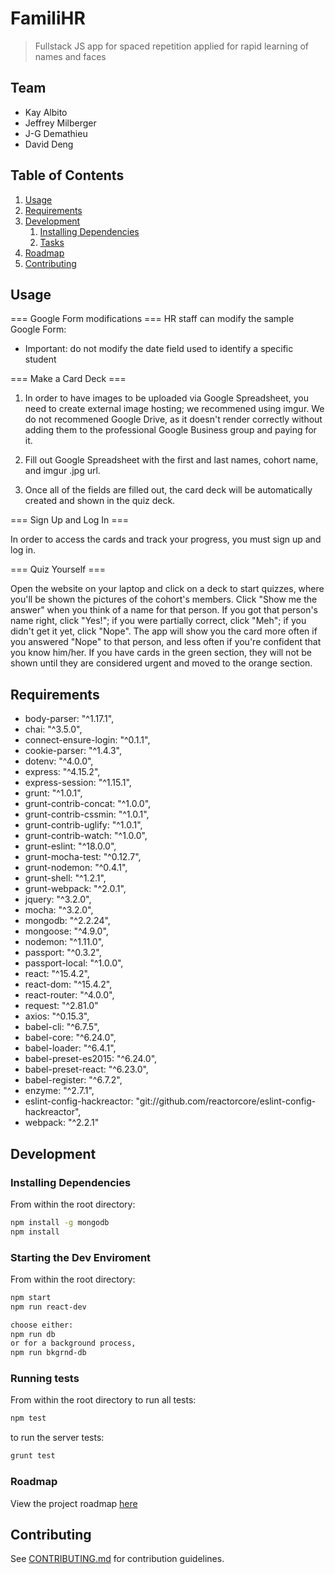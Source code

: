 # FamiliHR

> Fullstack JS app for spaced repetition applied for rapid learning of names and faces

## Team

  - Kay Albito
  - Jeffrey Milberger
  - J-G Demathieu
  - David Deng

## Table of Contents

1. [Usage](#usage)
1. [Requirements](#requirements)
1. [Development](#development)
    1. [Installing Dependencies](#installing-dependencies)
    1. [Tasks](#tasks)
1. [Roadmap](#roadmap)
1. [Contributing](#contributing)

## Usage

=== Google Form modifications ===
HR staff can modify the sample Google Form:
* Important: do not modify the date field used to identify a specific student


=== Make a Card Deck ===

1. In order to have images to be uploaded via Google Spreadsheet, you need to create external image hosting; we recommened using imgur. We do not recommened Google Drive, as it doesn't render correctly without adding them to the professional Google Business group and paying for it. 

2. Fill out Google Spreadsheet with the first and last names, cohort name, and imgur .jpg url. 

3. Once all of the fields are filled out, the card deck will be automatically created and shown in the quiz deck. 


=== Sign Up and Log In ===

In order to access the cards and track your progress, you must sign up and log in. 


=== Quiz Yourself ===

Open the website on your laptop and click on a deck to start quizzes, where you'll be shown the pictures of the cohort's members. Click "Show me the answer" when you think of a name for that person. If you got that person's name right, click "Yes!"; if you were partially correct, click "Meh"; if you didn't get it yet, click "Nope". The app will show you the card more often if you answered "Nope" to that person, and less often if you're confident that you know him/her. If you have cards in the green section, they will not be shown until they are considered urgent and moved to the orange section.


## Requirements

- body-parser: "^1.17.1",
- chai: "^3.5.0",
- connect-ensure-login: "^0.1.1",
- cookie-parser: "^1.4.3",
- dotenv: "^4.0.0",
- express: "^4.15.2",
- express-session: "^1.15.1",
- grunt: "^1.0.1",
- grunt-contrib-concat: "^1.0.0",
- grunt-contrib-cssmin: "^1.0.1",
- grunt-contrib-uglify: "^1.0.1",
- grunt-contrib-watch: "^1.0.0",
- grunt-eslint: "^18.0.0",
- grunt-mocha-test: "^0.12.7",
- grunt-nodemon: "^0.4.1",
- grunt-shell: "^1.2.1",
- grunt-webpack: "^2.0.1",
- jquery: "^3.2.0",
- mocha: "^3.2.0",
- mongodb: "^2.2.24",
- mongoose: "^4.9.0",
- nodemon: "^1.11.0",
- passport: "^0.3.2",
- passport-local: "^1.0.0",
- react: "^15.4.2",
- react-dom: "^15.4.2",
- react-router: "^4.0.0",
- request: "^2.81.0"
- axios: "^0.15.3",
- babel-cli: "^6.7.5",
- babel-core: "^6.24.0",
- babel-loader: "^6.4.1",
- babel-preset-es2015: "^6.24.0",
- babel-preset-react: "^6.23.0",
- babel-register: "^6.7.2",
- enzyme: "^2.7.1",
- eslint-config-hackreactor: "git://github.com/reactorcore/eslint-config-hackreactor",
- webpack: "^2.2.1"


## Development

### Installing Dependencies

From within the root directory:

```sh
npm install -g mongodb
npm install
```

### Starting the Dev Enviroment

From within the root directory:

```sh
npm start
npm run react-dev

choose either: 
npm run db
or for a background process, 
npm run bkgrnd-db
```

### Running tests

From within the root directory to run all tests: 

```sh
npm test
```

to run the server tests:
```sh
grunt test
```


### Roadmap

View the project roadmap [here](https://docs.google.com/spreadsheets/d/1PSIhSFkC3L9zVjc7R8dG5MlChLU9AGBiAOxqbMcarJw/edit?usp=drive_web)


## Contributing

See [CONTRIBUTING.md](CONTRIBUTING.md) for contribution guidelines.

